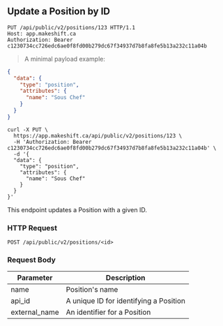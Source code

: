## Update a Position by ID

```http
PUT /api/public/v2/positions/123 HTTP/1.1
Host: app.makeshift.ca
Authorization: Bearer c1230734cc726edc6ae0f8fd00b279dc67f34937d7b8fa8fe5b13a232c11a04b
```

> A minimal payload example:

```json
{
  "data": {
    "type": "position",
    "attributes": {
      "name": "Sous Chef"
    }
  }
}
```

```shell
curl -X PUT \
  https://app.makeshift.ca/api/public/v2/positions/123 \
  -H 'Authorization: Bearer c1230734cc726edc6ae0f8fd00b279dc67f34937d7b8fa8fe5b13a232c11a04b' \
  -d '{
  "data": {
    "type": "position",
    "attributes": {
      "name": "Sous Chef"
    }
  }
}'
```

This endpoint updates a Position with a given ID.

### HTTP Request

`POST /api/public/v2/positions/<id>`

### Request Body

Parameter     | Description
---------     | -----------
name          | Position's name
api_id        | A unique ID for identifying a Position
external_name | An identifier for a Position
